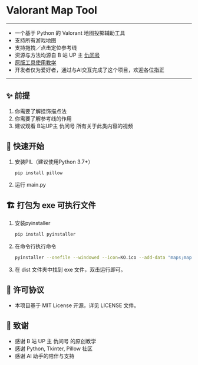 # Valorant Map Tool

--- 

- 一个基于 Python 的 Valorant 地图投掷辅助工具
- 支持所有游戏地图
- 支持拖拽／点击定位参考线
- 资源与方法均源自 B 站 UP 主 [仇问号](https://space.bilibili.com/455537049)
- [原版工具使用教学](https://www.bilibili.com/video/BV1k8oJYVEe1)
- 开发者仅为爱好者，通过与AI交互完成了这个项目，欢迎各位指正

--- 

## ✨ 前提

1. 你需要了解挂饰描点法
2. 你需要了解参考线的作用
3. 建议观看 B站UP主 仇问号 所有关于此类内容的视频

## 🚀 快速开始

1. 安装PIL（建议使用Python 3.7+）  
   ```bash
   pip install pillow

2. 运行 main.py


## 🏗️ 打包为 exe 可执行文件

1. 安装pyinstaller
   ```bash
   pip install pyinstaller

2. 在命令行执行命令
   ```bash
   pyinstaller --onefile --windowed --icon=KO.ico --add-data "maps;maps" --add-data "reference_line.png;." --add-data "KO.ico;." --name ValorantMapTool main.py
   
3. 在 dist 文件夹中找到 exe 文件，双击运行即可。


## 📜 许可协议

- 本项目基于 MIT License 开源，详见 LICENSE 文件。


## 🙏 致谢

- 感谢 B 站 UP 主 仇问号 的原创教学
- 感谢 Python, Tkinter, Pillow 社区
- 感谢 AI 助手的陪伴与支持